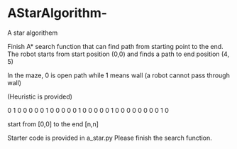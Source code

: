 # AStarAlgorithm-
A star algorithem

Finish A* search function that can find path from starting point to the end. The robot starts from start position (0,0) and finds a path to end position (4, 5)

In the maze, 0 is open path while 1 means wall (a robot cannot pass through wall)

(Heuristic is provided)

0	1	0	0	0	0
0	1	0	0	0	0
0	1	0	0	0	0
0	1	0	0	0	0
0	0	0	0	1	0

start from [0,0] to the end [n,n]

Starter code is provided in a_star.py
Please finish the search function.
